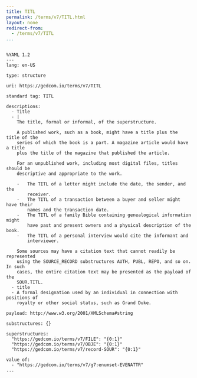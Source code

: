 ```yaml
---
title: TITL
permalink: /terms/v7/TITL.html
layout: none
redirect-from:
  - /terms/v7/TITL
...
```


```

%YAML 1.2
---
lang: en-US

type: structure

uri: https://gedcom.io/terms/v7/TITL

standard tag: TITL

descriptions:
  - Title
  - |
    The title, formal or informal, of the superstructure.
    
    A published work, such as a book, might have a title plus the title of the
    series of which the book is a part. A magazine article would have a title
    plus the title of the magazine that published the article.
    
    For an unpublished work, including most digital files, titles should be
    descriptive and appropriate to the work.
    
    -   The TITL of a letter might include the date, the sender, and the
        receiver.
    -   The TITL of a transaction between a buyer and seller might have their
        names and the transaction date.
    -   The TITL of a family Bible containing genealogical information might
        have past and present owners and a physical description of the book.
    -   The TITL of a personal interview would cite the informant and
        interviewer.
    
    Some sources may have a citation text that cannot readily be represented
    using the SOURCE_RECORD substructures AUTH, PUBL, REPO, and so on. In such
    cases, the entire citation text may be presented as the payload of the
    SOUR.TITL.
  - title
  - A formal designation used by an individual in connection with positions of
    royalty or other social status, such as Grand Duke.

payload: http://www.w3.org/2001/XMLSchema#string

substructures: {}

superstructures:
  "https://gedcom.io/terms/v7/FILE": "{0:1}"
  "https://gedcom.io/terms/v7/OBJE": "{0:1}"
  "https://gedcom.io/terms/v7/record-SOUR": "{0:1}"

value of:
  - "https://gedcom.io/terms/v7/g7:enumset-EVENATTR"
...

```
